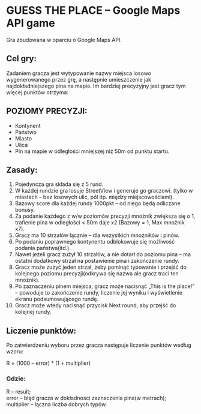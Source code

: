 # GUESS THE PLACE – Google Maps API game

Gra zbudowana w oparciu o Google Maps API.

## Cel gry:

Zadaniem gracza jest wytypowanie nazwy miejsca losowo wygenerowanego przez grę, a następnie umieszczenie jak najdokładniejszego pina na mapie.
Im bardziej precyzyjny jest gracz tym więcej punktów otrzyma:  

## POZIOMY PRECYZJI:  
* Kontynent  
* Państwo  
* Miasto  
* Ulica  
* Pin na mapie w odległości mniejszej niż 50m od punktu startu.


## Zasady:
1. Pojedyncza gra składa się z 5 rund.
2. W każdej rundzie gra losuje StreetView i generuje go graczowi. (tylko w miastach – bez losowych ulic, pól itp. między miejscowościami).
3. Bazowy score dla każdej rundy 1000pkt – od niego będą odliczane bonusy.
4. Za podanie każdego z w/w poziomów precyzji mnożnik zwiększa się o 1, trafienie pina w odległości < 50m daje x2 (Bazowy = 1, Max mnożnik x7).
5. Gracz ma 10 strzałów łącznie – dla wszystkich mnożników i pinów.
6. Po podaniu poprawnego kontynentu odblokowuje się możliwość podania państwa(itd.).
7. Nawet jeżeli gracz zużył 10 strzałów, a nie dotarł do poziomu pina – ma ostatni dodatkowy strzał na postawienie pina i zakończenie rundy.
8. Gracz może zużyć jeden strzał, żeby pominąć typowanie i przejść do kolejnego poziomu precyzji(odkrywa się nazwa ale gracz traci ten mnożnik).
9. Po zaznaczeniu pinem miejsca, gracz może nacisnąć „This is the place!” – powoduje to zakończenie rundy, liczenie jej wyniku i wyświetlenie ekranu podsumowującego rundę.
10. Gracz może wtedy nacisnąć przycisk Next round, aby przejść do kolejnej rundy.

## Liczenie punktów:

Po zatwierdzeniu wyboru przez gracza następuje liczenie punktów według wzoru:

R = (1000 – error) * (1 + multiplier)

### Gdzie:
R – result;  
error – błąd gracza w dokładności zaznaczenia pina(w metrach);  
multiplier – łączna liczba dobrych typów.  
